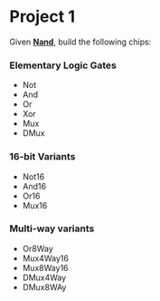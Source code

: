 # Project 1

Given <u><b>Nand</b></u>, build the following chips:

### Elementary Logic Gates
- Not
- And
- Or
- Xor
- Mux
- DMux


### 16-bit Variants
- Not16
- And16
- Or16
- Mux16


### Multi-way variants
- Or8Way
- Mux4Way16
- Mux8Way16
- DMux4Way
- DMux8WAy